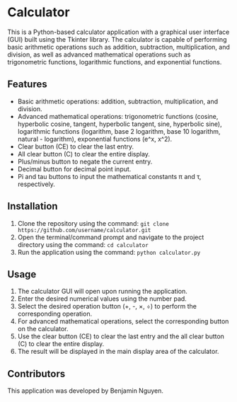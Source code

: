 # Calculator
This is a Python-based calculator application with a graphical user interface (GUI) built using the Tkinter library. The calculator is capable of performing basic arithmetic operations such as addition, subtraction, multiplication, and division, as well as advanced mathematical operations such as trigonometric functions, logarithmic functions, and exponential functions.

## Features
- Basic arithmetic operations: addition, subtraction, multiplication, and division.
- Advanced mathematical operations: trigonometric functions (cosine, hyperbolic cosine, tangent, hyperbolic tangent, sine, hyperbolic sine), logarithmic functions (logarithm, base 2 logarithm, base 10 logarithm, natural - logarithm), exponential functions (e^x, x^2).
- Clear button (CE) to clear the last entry.
- All clear button (C) to clear the entire display.
- Plus/minus button to negate the current entry.
- Decimal button for decimal point input.
- Pi and tau buttons to input the mathematical constants π and τ, respectively.

## Installation
1. Clone the repository using the command: `git clone https://github.com/username/calculator.git`
2. Open the terminal/command prompt and navigate to the project directory using the command: `cd calculator`
3. Run the application using the command: `python calculator.py`

## Usage
1. The calculator GUI will open upon running the application.
2. Enter the desired numerical values using the number pad.
3. Select the desired operation button (+, -, ×, ÷) to perform the corresponding operation.
4. For advanced mathematical operations, select the corresponding button on the calculator.
5. Use the clear button (CE) to clear the last entry and the all clear button (C) to clear the entire display.
6. The result will be displayed in the main display area of the calculator.

## Contributors
This application was developed by Benjamin Nguyen.